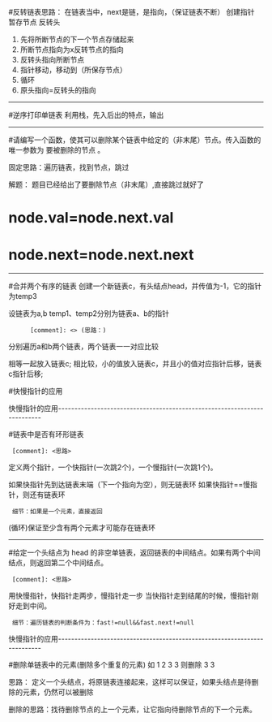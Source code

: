 
#反转链表思路：
  在链表当中，next是链，是指向，（保证链表不断）
创建指针 暂存节点 反转头

1. 先将所断节点的下一个节点存储起来
2. 所断节点指向为x反转节点的指向
3. 反转头指向所断节点
4. 指针移动，移动到（所保存节点）
5. 循环
6. 原头指向=反转头的指向

-------------------------------------------------------------------------


#逆序打印单链表
利用栈，先入后出的特点，输出

-------------------------------------------------------------------------


#请编写一个函数，使其可以删除某个链表中给定的（非末尾）节点。传入函数的唯一参数为 要被删除的节点 。

固定思路：遍历链表，找到节点，跳过

解题：
   题目已经给出了要删除节点（非末尾）,直接跳过就好了
     
# node.val=node.next.val
# node.next=node.next.next
     


-------------------------------------------------------------------------

#合并两个有序的链表
创建一个新链表c，有头结点head，并传值为-1，它的指针为temp3

设链表为a,b
temp1、temp2分别为链表a、b的指针


          [comment]: <> (思路：)
分别遍历a和b两个链表，两个链表一一对应比较

相等一起放入链表c;
相比较，小的值放入链表c，并且小的值对应指针后移，链表c指针后移;


#快慢指针的应用



快慢指针的应用-------------------------------------------------------------------------

#链表中是否有环形链表

     [comment]: <思路>
定义两个指针，一个快指针(一次跳2个)，一个慢指针(一次跳1个)。


如果快指针先到达链表末端（下一个指向为空），则无链表环
如果快指针==慢指针，则还有链表环

     细节：如果是一个元素，直接返回
(循环)保证至少含有两个元素才可能存在链表环   

-------------------------------------------------------------------------


#给定一个头结点为 head 的非空单链表，返回链表的中间结点。如果有两个中间结点，则返回第二个中间结点。

     [comment]: <思路> 
   用快慢指针，快指针走两步，慢指针走一步
   当快指针走到结尾的时候，慢指针刚好走到中间。
   
     细节：遍历链表的判断条件为：fast!=null&&fast.next!=null

快慢指针的应用-------------------------------------------------------------------------

#删除单链表中的元素(删除多个重复的元素)
如 1 2 3 3 则删除 3 3

思路：
定义一个头结点，将原链表连接起来，这样可以保证，如果头结点是待删除的元素，仍然可以被删除

删除的思路：找待删除节点的上一个元素，让它指向待删除节点的下一个元素。

